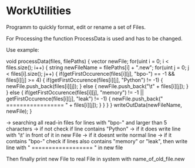 # WorkUtilities

Programm to quickly format, edit or rename a set of Files.

For Processing the function ProcessData is used and has to be changed.

Use example:

void processData(files, filePaths) {
    vector<string> newFile;
    for(uint i = 0; i < files.size(); i++) {
        string newFileName = filePaths[i] + ".new";
        for(uint j = 0; j < files[i].size(); j++) {
            if(getFirstOccurence(files[i][j], "bpo-") == -1 && files[i][j] >= 4) {
                if(getFirstOccurence(files[i][j], "Python") != -1) {
                    newFile.push_back(files[i][j]);
                } else {
                    newFile.push_back("\t" + files[i][j]);
                }
            } else {
                if(getFirstOccurence(files[i][j], "memory") != -1 || getFirstOccurence(files[i][j], "leak") != -1) {
                    newFile.push_back(" ================= " + files[i][j]);
                }
            }
        }
    }
    writeOutData(newFileName, newFile);
}

-> searching all read-in files for lines with "bpo-" and larger than 5 characters
  -> if not check if line contains "Python" 
    -> if it does write line with '\t' in front of it in new File
    -> if it doesnt write normal line
  -> if it contains "bpo-" check if lines also contains "memory" or "leak", then write line with " ================== " in new file
  
Then finally print new File to real File in system with name_of_old_file.new 
